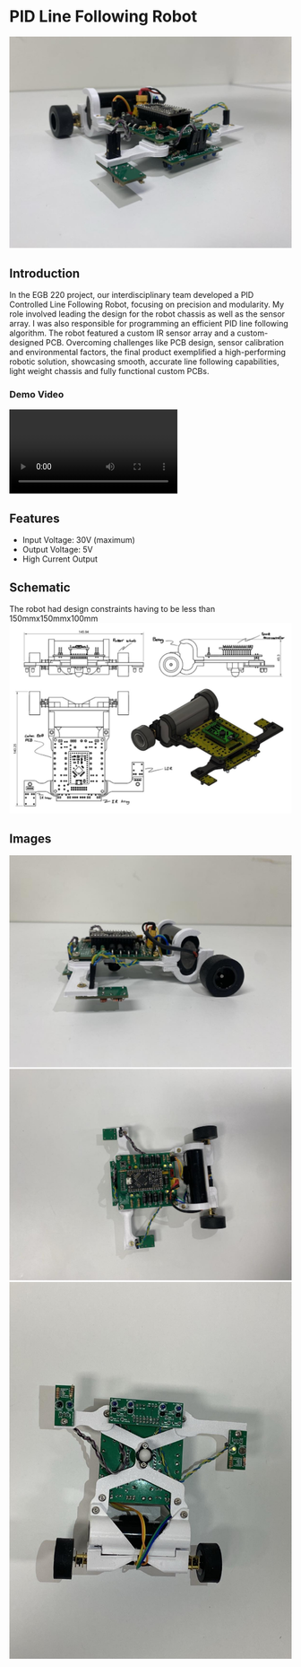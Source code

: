 # PID Line Following Robot

![Robot Image](LineFollower.jpg)

## Introduction
In the EGB 220 project, our interdisciplinary team developed a PID Controlled Line Following Robot, focusing on precision and modularity. My role involved leading the design for the robot chassis as well as the sensor array. I was also responsible for programming an efficient PID line following algorithm. The robot featured a custom IR sensor array and a custom-designed PCB. Overcoming challenges like PCB design, sensor calibration and environmental factors, the final product exemplified a high-performing robotic solution, showcasing smooth, accurate line following capabilities, light weight chassis and fully functional custom PCBs.

### Demo Video

![Demo Video](Videos/LF_demoVideo.mp4)

## Features

- Input Voltage: 30V (maximum)
- Output Voltage: 5V
- High Current Output

## Schematic
The robot had design constraints having to be less than 150mmx150mmx100mm
![Schematic](Images/LF_schematic.jpg)

## Images

![Side](Images/LF_sideOn.jpg)
![Top](Images/LF_topDown.jpg)
![Bottom](Images/LF_bottomUp.jpg)

